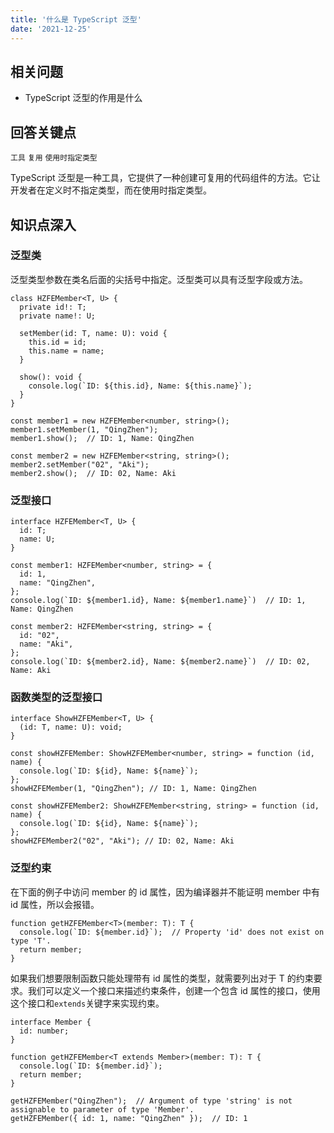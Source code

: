 ```yaml
---
title: '什么是 TypeScript 泛型'
date: '2021-12-25'
---
```


## 相关问题

- TypeScript 泛型的作用是什么

## 回答关键点

`工具` `复用` `使用时指定类型`

TypeScript 泛型是一种工具，它提供了一种创建可复用的代码组件的方法。它让开发者在定义时不指定类型，而在使用时指定类型。

## 知识点深入

### 泛型类

泛型类型参数在类名后面的尖括号中指定。泛型类可以具有泛型字段或方法。

```tsx
class HZFEMember<T, U> {
  private id!: T;
  private name!: U;

  setMember(id: T, name: U): void {
    this.id = id;
    this.name = name;
  }

  show(): void {
    console.log(`ID: ${this.id}, Name: ${this.name}`);
  }
}

const member1 = new HZFEMember<number, string>();
member1.setMember(1, "QingZhen");
member1.show();  // ID: 1, Name: QingZhen

const member2 = new HZFEMember<string, string>();
member2.setMember("02", "Aki");
member2.show();  // ID: 02, Name: Aki
```

### 泛型接口

```tsx
interface HZFEMember<T, U> {
  id: T;
  name: U;
}

const member1: HZFEMember<number, string> = {
  id: 1,
  name: "QingZhen",
};
console.log(`ID: ${member1.id}, Name: ${member1.name}`)  // ID: 1, Name: QingZhen

const member2: HZFEMember<string, string> = {
  id: "02",
  name: "Aki",
};
console.log(`ID: ${member2.id}, Name: ${member2.name}`)  // ID: 02, Name: Aki
```

### 函数类型的泛型接口

```tsx
interface ShowHZFEMember<T, U> {
  (id: T, name: U): void;
}

const showHZFEMember: ShowHZFEMember<number, string> = function (id, name) {
  console.log(`ID: ${id}, Name: ${name}`);
};
showHZFEMember(1, "QingZhen"); // ID: 1, Name: QingZhen

const showHZFEMember2: ShowHZFEMember<string, string> = function (id, name) {
  console.log(`ID: ${id}, Name: ${name}`);
};
showHZFEMember2("02", "Aki"); // ID: 02, Name: Aki
```

### 泛型约束

在下面的例子中访问 member 的 id 属性，因为编译器并不能证明 member 中有 id 属性，所以会报错。

```tsx
function getHZFEMember<T>(member: T): T {
  console.log(`ID: ${member.id}`);  // Property 'id' does not exist on type 'T'.
  return member;
}
```

如果我们想要限制函数只能处理带有 id 属性的类型，就需要列出对于 T 的约束要求。我们可以定义一个接口来描述约束条件，创建一个包含 id 属性的接口，使用这个接口和`extends`关键字来实现约束。

```tsx
interface Member {
  id: number;
}

function getHZFEMember<T extends Member>(member: T): T {
  console.log(`ID: ${member.id}`);
  return member;
}

getHZFEMember("QingZhen");  // Argument of type 'string' is not assignable to parameter of type 'Member'.
getHZFEMember({ id: 1, name: "QingZhen" });  // ID: 1
```